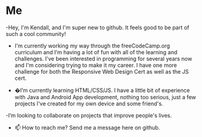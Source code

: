 # Me
-Hey, I'm Kendall, and I'm super new to github.  It feels good to be part of such a cool community!

- I'm currently working my way through the freeCodeCamp.org curriculum and I'm having a lot of fun with all of the learning and challenges.  I've been interested in programming for several years now and I'm considering trying to make it my career.  I have one more challenge for both the Responsive Web Design Cert as well as the JS cert.

- �I’m currently learning HTML/CSS/JS.  I have a little bit of experience with Java and Android App development, nothing too serious, just a few projects I've created for my own device and some friend's.

-I’m looking to collaborate on projects that improve people's lives.

- 📫 How to reach me? Send me a message here on github.
